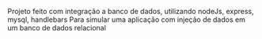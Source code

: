 Projeto feito com integração a banco de dados, utilizando nodeJs, express, mysql, handlebars
Para simular uma aplicação com injeção de dados em um banco de dados relacional